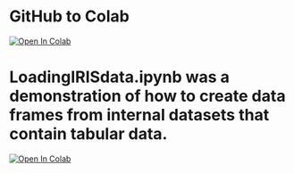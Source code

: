 # GitHub to Colab

[![Open In Colab](https://colab.research.google.com/assets/colab-badge.svg)](https://colab.research.google.com/github/hanabader07/pgss_cslab_lecture2/blob/master/MyNotebooks/myFirstScript.ipynb)

# LoadingIRISdata.ipynb was a demonstration of how to create data frames from internal datasets that contain tabular data.
[![Open In Colab](https://colab.research.google.com/assets/colab-badge.svg)](https://colab.research.google.com/github/hanabader07/pgss_cslab_lecture2/blob/master/MyNotebooks/LoadingIRISdata.ipynb)
